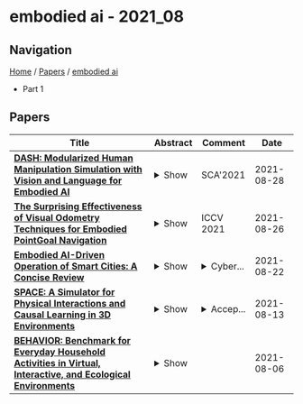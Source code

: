 # embodied ai - 2021_08

## Navigation

[Home](https://lixin97.github.io/arXivRadar) / [Papers](https://lixin97.github.io/arXivRadar/papers) / [embodied ai](https://lixin97.github.io/arXivRadar/papers/embodied_ai)

- Part 1

## Papers

| **Title** | **Abstract** | **Comment** | **Date** |
| --- | --- | --- | --- |
| **[DASH: Modularized Human Manipulation Simulation with Vision and Language for Embodied AI](http://arxiv.org/abs/2108.12536v1)** | <details><summary>Show</summary><p>Creating virtual humans with embodied, human-like perceptual and actuation constraints has the promise to provide an integrated simulation platform for many scientific and engineering applications. We present Dynamic and Autonomous Simulated Human (DASH), an embodied virtual human that, given natural language commands, performs grasp-and-stack tasks in a physically-simulated cluttered environment solely using its own visual perception, proprioception, and touch, without requiring human motion data. By factoring the DASH system into a vision module, a language module, and manipulation modules of two skill categories, we can mix and match analytical and machine learning techniques for different modules so that DASH is able to not only perform randomly arranged tasks with a high success rate, but also do so under anthropomorphic constraints and with fluid and diverse motions. The modular design also favors analysis and extensibility to more complex manipulation skills.</p></details> | SCA'2021 | 2021-08-28 |
| **[The Surprising Effectiveness of Visual Odometry Techniques for Embodied PointGoal Navigation](http://arxiv.org/abs/2108.11550v1)** | <details><summary>Show</summary><p>It is fundamental for personal robots to reliably navigate to a specified goal. To study this task, PointGoal navigation has been introduced in simulated Embodied AI environments. Recent advances solve this PointGoal navigation task with near-perfect accuracy (99.6% success) in photo-realistically simulated environments, assuming noiseless egocentric vision, noiseless actuation, and most importantly, perfect localization. However, under realistic noise models for visual sensors and actuation, and without access to a "GPS and Compass sensor," the 99.6%-success agents for PointGoal navigation only succeed with 0.3%. In this work, we demonstrate the surprising effectiveness of visual odometry for the task of PointGoal navigation in this realistic setting, i.e., with realistic noise models for perception and actuation and without access to GPS and Compass sensors. We show that integrating visual odometry techniques into navigation policies improves the state-of-the-art on the popular Habitat PointNav benchmark by a large margin, improving success from 64.5% to 71.7% while executing 6.4 times faster.</p></details> | ICCV 2021 | 2021-08-26 |
| **[Embodied AI-Driven Operation of Smart Cities: A Concise Review](http://arxiv.org/abs/2108.09823v1)** | <details><summary>Show</summary><p>A smart city can be seen as a framework, comprised of Information and Communication Technologies (ICT). An intelligent network of connected devices that collect data with their sensors and transmit them using cloud technologies in order to communicate with other assets in the ecosystem plays a pivotal role in this framework. Maximizing the quality of life of citizens, making better use of resources, cutting costs, and improving sustainability are the ultimate goals that a smart city is after. Hence, data collected from connected devices will continuously get thoroughly analyzed to gain better insights into the services that are being offered across the city; with this goal in mind that they can be used to make the whole system more efficient. Robots and physical machines are inseparable parts of a smart city. Embodied AI is the field of study that takes a deeper look into these and explores how they can fit into real-world environments. It focuses on learning through interaction with the surrounding environment, as opposed to Internet AI which tries to learn from static datasets. Embodied AI aims to train an agent that can See (Computer Vision), Talk (NLP), Navigate and Interact with its environment (Reinforcement Learning), and Reason (General Intelligence), all at the same time. Autonomous driving cars and personal companions are some of the examples that benefit from Embodied AI nowadays. In this paper, we attempt to do a concise review of this field. We will go through its definitions, its characteristics, and its current achievements along with different algorithms, approaches, and solutions that are being used in different components of it (e.g. Vision, NLP, RL). We will then explore all the available simulators and 3D interactable databases that will make the research in this area feasible. Finally, we will address its challenges and identify its potentials for future research.</p></details> | <details><summary>Cyber...</summary><p>Cyberphysical Smart Cities Infrastructures: Optimal Operation and Intelligent Decision Making 2021</p></details> | 2021-08-22 |
| **[SPACE: A Simulator for Physical Interactions and Causal Learning in 3D Environments](http://arxiv.org/abs/2108.06180v1)** | <details><summary>Show</summary><p>Recent advancements in deep learning, computer vision, and embodied AI have given rise to synthetic causal reasoning video datasets. These datasets facilitate the development of AI algorithms that can reason about physical interactions between objects. However, datasets thus far have primarily focused on elementary physical events such as rolling or falling. There is currently a scarcity of datasets that focus on the physical interactions that humans perform daily with objects in the real world. To address this scarcity, we introduce SPACE: A Simulator for Physical Interactions and Causal Learning in 3D Environments. The SPACE simulator allows us to generate the SPACE dataset, a synthetic video dataset in a 3D environment, to systematically evaluate physics-based models on a range of physical causal reasoning tasks. Inspired by daily object interactions, the SPACE dataset comprises videos depicting three types of physical events: containment, stability and contact. These events make up the vast majority of the basic physical interactions between objects. We then further evaluate it with a state-of-the-art physics-based deep model and show that the SPACE dataset improves the learning of intuitive physics with an approach inspired by curriculum learning. Repository: https://github.com/jiafei1224/SPACE</p></details> | <details><summary>Accep...</summary><p>Accepted to ICCV 21, Simulation Technology for Embodied AI (SEAI) Workshop</p></details> | 2021-08-13 |
| **[BEHAVIOR: Benchmark for Everyday Household Activities in Virtual, Interactive, and Ecological Environments](http://arxiv.org/abs/2108.03332v1)** | <details><summary>Show</summary><p>We introduce BEHAVIOR, a benchmark for embodied AI with 100 activities in simulation, spanning a range of everyday household chores such as cleaning, maintenance, and food preparation. These activities are designed to be realistic, diverse, and complex, aiming to reproduce the challenges that agents must face in the real world. Building such a benchmark poses three fundamental difficulties for each activity: definition (it can differ by time, place, or person), instantiation in a simulator, and evaluation. BEHAVIOR addresses these with three innovations. First, we propose an object-centric, predicate logic-based description language for expressing an activity's initial and goal conditions, enabling generation of diverse instances for any activity. Second, we identify the simulator-agnostic features required by an underlying environment to support BEHAVIOR, and demonstrate its realization in one such simulator. Third, we introduce a set of metrics to measure task progress and efficiency, absolute and relative to human demonstrators. We include 500 human demonstrations in virtual reality (VR) to serve as the human ground truth. Our experiments demonstrate that even state of the art embodied AI solutions struggle with the level of realism, diversity, and complexity imposed by the activities in our benchmark. We make BEHAVIOR publicly available at behavior.stanford.edu to facilitate and calibrate the development of new embodied AI solutions.</p></details> |  | 2021-08-06 |